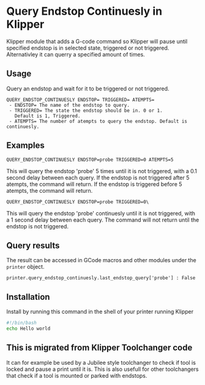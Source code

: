 # Query Endstop Continuesly in Klipper

Klipper module that adds a G-code command so Klipper will pause until
specified endstop is in selected state, triggered or not triggered.
Alternativley it can querry a specified amount of times.

## Usage

Query an endstop and wait for it to be triggered or not triggered.

```text
QUERY_ENDSTOP_CONTINUESLY ENDSTOP= TRIGGERED= ATEMPTS=
 - ENDSTOP= The name of the endstop to query.
 - TRIGGERED= The state the endstop should be in. 0 or 1.
   Default is 1, Triggered.
 - ATEMPTS= The number of atempts to query the endstop. Default is continuesly.
```

## Examples

```text
QUERY_ENDSTOP_CONTINUESLY ENDSTOP=probe TRIGGERED=0 ATEMPTS=5
```
This will query the endstop 'probe' 5 times until it is not triggered, with a
0.1 second delay between each query. If the endstop is not triggered after 5
atempts, the command will return. If the endstop is triggered before 5
atempts, the command will return.
```text
QUERY_ENDSTOP_CONTINUESLY ENDSTOP=probe TRIGGERED=0\
```
This will query the endstop 'probe' continuesly until it is not triggered,
with a 1 second delay between each query. The command will not return until the
 endstop is not triggered.

## Query results

The result can be accessed in GCode macros and other modules under the
`printer` object.
```text
printer.query_endstop_continuesly.last_endstop_query['probe'] : False
```

## Installation

Install by running this command in the shell of your printer running Klipper
```bash
#!/bin/bash
echo Hello world
```

## This is migrated from Klipper Toolchanger code

It can for example be used by a Jubilee style toolchanger to check if tool is
locked and pause a print until it is.
This is also usefull for other toolchangers that check if a tool is mounted or
parked with endstops.
